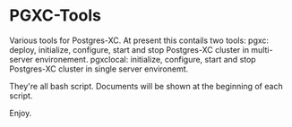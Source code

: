 PGXC-Tools
==========

Various tools for Postgres-XC.   At present this contails two tools:
pgxc: deploy, initialize, configure, start and stop Postgres-XC cluster
      in multi-server environement.
pgxclocal: initialize, configure, start and stop Postgres-XC cluster
      in single server environemt.

They're all bash script.   Documents will be shown at the beginning of each
script.

Enjoy.
